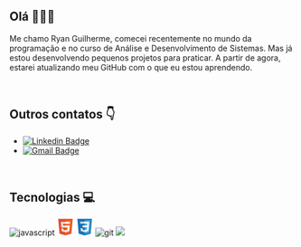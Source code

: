## Olá 🙋🏻‍♂️


Me chamo Ryan Guilherme, comecei recentemente no mundo da programação e no curso de Análise e Desenvolvimento de Sistemas. Mas já estou desenvolvendo pequenos projetos para praticar. A partir de agora, estarei atualizando meu GitHub com o que eu estou aprendendo.

&nbsp;
## Outros contatos 👇

- [![Linkedin Badge](https://img.shields.io/badge/-LinkedIn-blue?style=flat-square&logo=Linkedin&logoColor=white&link=https://www.linkedin.com/in/ryanguilherme/)](https://www.linkedin.com/in/ryanguilherme/) 
- [![Gmail Badge](https://img.shields.io/badge/-Gmail-D14836?&style=flat-square&logo=Gmail&logoColor=white&link=mailto:ryan.guilherme.740@gmail.com)](mailto:ryan.guilherme.740@gmail.com)

&nbsp;
## Tecnologias 💻

 <div class="row">
   <img src="https://cdn.svgporn.com/logos/javascript.svg" alt="javascript" width="30" height="30"/>
   <img src="https://github.com/devicons/devicon/blob/master/icons/html5/html5-original.svg" alt="html5" width="30" height="30"/>
   <img src="https://raw.githubusercontent.com/devicons/devicon/9c6bfdb9783cdfe1018666ed76adcfd3eab6fad6/icons/css3/css3-original.svg" alt="css3" width="30" height="30"/>
   <img src="https://cdn.svgporn.com/logos/git-icon.svg" height="30" alt="git">
   <img src="https://cdn.svgporn.com/logos/visual-studio-code.svg" height="30">
 </div>
